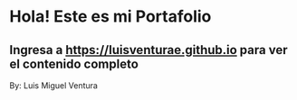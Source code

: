 # Hola! Este es mi Portafolio
## Ingresa a https://luisventurae.github.io para ver el contenido completo
By: Luis Miguel Ventura